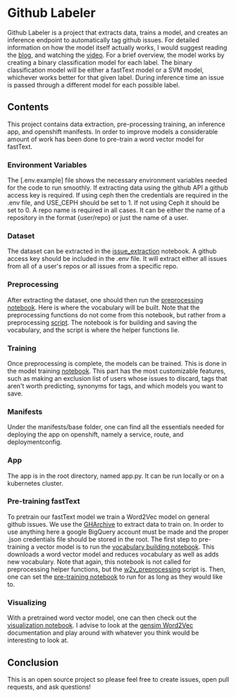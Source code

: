 # Github Labeler


Github Labeler is a project that extracts data, trains a model, and creates an inference endpoint to automatically tag github issues. For detailed information on how the model itself actually works, I would suggest reading the [blog](./reports/blog.md), and watching the [video](example.com).
For a brief overview, the model works by creating a binary classification model for each label. The binary classification model will be either a fastText model or a SVM model, whichever works better for that given label. During inference time an issue is passed through a different model for each possible label.

## Contents

This project contains data extraction, pre-processing training, an inference app, and openshift manifests. In order to improve models a considerable amount of work has been done to pre-train a word vector model for fastText.

### Environment Variables

The [.env.example] file shows the necessary environment variables needed for the code to run smoothly. If extracting data using the github API a github access key is required. If using ceph then the credentials are required in the .env file, and USE_CEPH should be set to 1. If not using Ceph it should be set to 0. A repo name is required in all cases. It can be either the name of a repository in the format {user/repo} or just the name of a user.

### Dataset

The dataset can be extracted in the [issue_extraction](./src/data/issue_extraction.ipynb) notebook. A github access key should be included in the .env file. It will extract either all issues from all of a user's repos or all issues from a specific repo.

### Preprocessing

After extracting the dataset, one should then run the [preprocessing notebook](./notebooks/preprocess.ipynb). Here is where the vocabulary will be built. Note that the preprocessing functions do not come from this notebook, but rather from a preprocessing [script](./src/data/preprocessing.py). The notebook is for building and saving the vocabulary, and the script is where the helper functions lie.

### Training

Once preprocessing is complete, the models can be trained. This is done in the model training [notebook](./notebooks/train_models.ipynb). This part has the most customizable features, such as making an exclusion list of users whose issues to discard, tags that aren't worth predicting, synonyms for tags, and which models you want to save.

### Manifests

Under the manifests/base folder, one can find all the essentials needed for deploying the app on openshift, namely a service, route, and deploymentconfig.

### App

The app is in the root directory, named app.py. It can be run locally or on a kubernetes cluster.

### Pre-training fastText

To pretrain our fastText model we train a Word2Vec model on general github issues. We use the [GHArchive](https://www.gharchive.org/) to extract data to train on. In order to use anything here a google BigQuery account must be made and the proper .json credentials file should be stored in the root. The first step to pre-training a vector model is to run the [vocabulary building notebook](./src/data/build_w2v_vocab.ipynb). This downloads a word vector model and reduces vocabulary as well as adds new vocabulary. Note that again, this notebook is not called for preprocessing helper functions, but the [w2v_preprocessing](./src/data/w2v_preprocessing.py) script is. Then, one can set the [pre-training notebook](./notebooks/pretrain_w2v.ipynb) to run for as long as they would like to.

### Visualizing

With a pretrained word vector model, one can then check out the [visualization notebook](fastText_viz.ipynb). I advise to look at the [gensim Word2Vec](https://radimrehurek.com/gensim/models/word2vec.html) documentation and play around with whatever you think would be interesting to look at.

## Conclusion

This is an open source project so please feel free to create issues, open pull requests, and ask questions!
